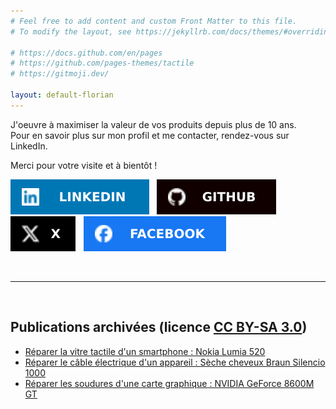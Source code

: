 ```yaml
---
# Feel free to add content and custom Front Matter to this file.
# To modify the layout, see https://jekyllrb.com/docs/themes/#overriding-theme-defaults

# https://docs.github.com/en/pages
# https://github.com/pages-themes/tactile
# https://gitmoji.dev/

layout: default-florian
---
```


J'oeuvre à maximiser la valeur de vos produits depuis plus de 10 ans.<br />
Pour en savoir plus sur mon profil et me contacter, rendez-vous sur LinkedIn.

Merci pour votre visite et à bientôt !

[![LinkedIn](assets/linkedin.svg)](https://www.linkedin.com/in/floriangouy/) 
&nbsp; [![X (GitHub)](assets/github.svg)](https://github.com/floriangouy/)
&nbsp; [![X (Twitter)](assets/x.svg)](https://x.com/floriangouy) 
&nbsp; [![X (Facebook)](assets/facebook.svg)](https://fr-fr.facebook.com/public/Florian-Gouy)

<!-- Profile badges from https://github.com/alexandresanlim/Badges4-README.md-Profile -->

<br />

---
<br />

## Publications archivées (licence [CC BY-SA 3.0](https://creativecommons.org/licenses/by-sa/3.0/deed.fr))

* [Réparer la vitre tactile d'un smartphone : Nokia Lumia 520](https://archive.fablabo.net/wiki/R%C3%A9parer_la_vitre_tactile_d%27un_smartphone_:_Nokia_Lumia_520)
* [Réparer le câble électrique d'un appareil : Sèche cheveux Braun Silencio 1000](https://archive.fablabo.net/wiki/R%C3%A9parer_le_c%C3%A2ble_%C3%A9lectrique_d%27un_appareil_:_S%C3%A8che_cheveux_Braun_Silencio_1000)
* [Réparer les soudures d'une carte graphique : NVIDIA GeForce 8600M GT](https://archive.fablabo.net/wiki/R%C3%A9parer_les_soudures_d%27une_carte_graphique_:_NVIDIA_GeForce_8600M_GT)
